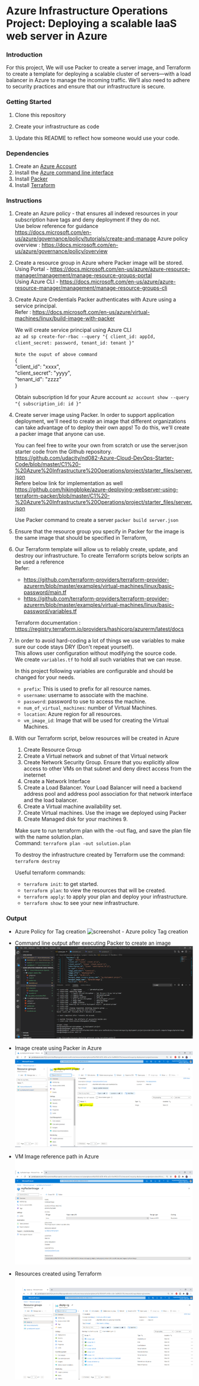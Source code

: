 # Azure Infrastructure Operations Project: Deploying a scalable IaaS web server in Azure

### Introduction
For this project, We will use Packer to create a server image, and Terraform to create a template for deploying a scalable cluster of servers—with a load balancer in Azure to manage the incoming traffic. We’ll also need to adhere to security practices and ensure that our infrastructure is secure.

### Getting Started
1. Clone this repository

2. Create your infrastructure as code

3. Update this README to reflect how someone would use your code.

### Dependencies
1. Create an [Azure Account](https://portal.azure.com) 
2. Install the [Azure command line interface](https://docs.microsoft.com/en-us/cli/azure/install-azure-cli?view=azure-cli-latest)
3. Install [Packer](https://www.packer.io/downloads)
4. Install [Terraform](https://www.terraform.io/downloads.html)

### Instructions
1. Create an Azure policy - that ensures all indexed resources in your subscription have tags and deny deployment if they do not.   
    Use below reference for guidance  
    https://docs.microsoft.com/en-us/azure/governance/policy/tutorials/create-and-manage
    Azure policy overview : https://docs.microsoft.com/en-us/azure/governance/policy/overview

2. Create a resource group in Azure where Packer image will be stored.  
    Using Portal - https://docs.microsoft.com/en-us/azure/azure-resource-manager/management/manage-resource-groups-portal  
    Using Azure CLI - https://docs.microsoft.com/en-us/azure/azure-resource-manager/management/manage-resource-groups-cli  

3. Create Azure Credentials
    Packer authenticates with Azure using a service principal.  
    Refer : https://docs.microsoft.com/en-us/azure/virtual-machines/linux/build-image-with-packer  

    We will create service principal using Azure CLI  
    `az ad sp create-for-rbac --query "{ client_id: appId, client_secret: password, tenant_id: tenant }"`  

    `Note the ouput of above command`  
    {  
        "client_id": "xxxx",  
        "client_secret": "yyyy",  
        "tenant_id": "zzzz"  
    }  

    Obtain subscription Id for your Azure account
    `az account show --query "{ subscription_id: id }"`

4. Create server image using Packer.
    In order to support application deployment, we'll need to create an image that different organizations can take advantage of   to deploy their own apps! To do this, we'll create a packer image that anyone can use.

    You can feel free to write your own from scratch or use the server.json starter code from the Github repository.  
    https://github.com/udacity/nd082-Azure-Cloud-DevOps-Starter-Code/blob/master/C1%20-%20Azure%20Infrastructure%20Operations/project/starter_files/server.json  
    Refere below link for implementation as well  
    https://github.com/hikingbloke/azure-deploying-webserver-using-terraform-packer/blob/master/C1%20-%20Azure%20Infrastructure%20Operations/project/starter_files/server.json  

    Use Packer command to create a server 
    `packer build server.json`

5. Ensure that the resource group you specify in Packer for the image is the same image that should be specified in Terraform,

6. Our Terraform template will allow us to reliably create, update, and destroy our infrastructure. 
    To create Terraform scripts below scripts an be used a reference   
    Refer: 
    - https://github.com/terraform-providers/terraform-provider-azurerm/blob/master/examples/virtual-machines/linux/basic-password/main.tf
    - https://github.com/terraform-providers/terraform-provider-azurerm/blob/master/examples/virtual-machines/linux/basic-password/variables.tf

    Terraform documentation : https://registry.terraform.io/providers/hashicorp/azurerm/latest/docs

7. In order to avoid hard-coding a lot of things we use variables to make sure our code stays DRY (Don't repeat yourself).  
    This allows user configuration without modifying the source code.  
    We create `variables.tf` to hold all such variables that we can reuse.  

    In this project following variables are configurable and should be changed for your needs.  
    - `prefix`: This is used to prefix for all resource names.
    - `username`: username to associate with the machine.
    - `password`: password to use to access the machine.
    - `num_of_virtual_machines`: number of Virtual Machines.
    - `location`: Azure region for all resources.
    - `vm_image_id`: Image that will be used for creating the Virtual Machines.

8. With our Terraform script, below resources will be created in Azure
    1. Create Resource Group
    2. Create a Virtual network and subnet of that Virtual network
    3. Create Network Security Group. Ensure that you explicitly allow access to other VMs on that subnet and 
        deny direct access from the ineternet
    4. Create a Network Interface
    5. Create a Load Balancer. Your Load Balancer will need a backend address pool and address pool association 
        for that network interface and the load balancer.
    6. Create a Virtual machine availability set.
    7. Create Virtual machines. Use the image we deployed using Packer
    8. Create Managed disk for your machines        9. 

    Make sure to run terraform plan with the -out flag, and save the plan file with the name solution.plan.  
    Command: `terraform plan -out solution.plan`

    To destroy the infrastructure created by Terraform use the command: `terraform destroy`
    
    Useful terraform commands:
    - `terraform init`: to get started.
    - `terraform plan`: to view the resources that will be created.
    - `terraform apply`: to apply your plan and deploy your infrastructure.
    - `terraform show`: to see your new infrastructure.

### Output

- Azure Policy for Tag creation
![screenshot - Azure policy Tag creation](./output_images/tag-policy-screenshot?raw=true)

- Command line output after executing Packer to create an image
![screenshot - packer command line](./output_images/packer_cmd_output.png?raw=true)

- Image create using Packer in Azure
![screenshot - packer azure](./output_images/packer_image_created_in_azure.png?raw=true)

- VM Image reference path in Azure
![screenshot - image reference](./output_images/packer_image_reference.png?raw=true)

- Resources created using Terraform
![screenshot - resource using terraform](./output_images/resources-created-using-terraform.png?raw=true)